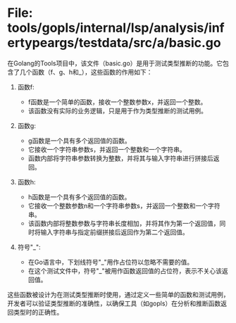 # File: tools/gopls/internal/lsp/analysis/infertypeargs/testdata/src/a/basic.go

在Golang的Tools项目中，该文件（basic.go）是用于测试类型推断的功能。它包含了几个函数（f、g、h和_），这些函数的作用如下：

1. 函数f:
   - f函数是一个简单的函数，接收一个整数参数x，并返回一个整数。
   - 该函数没有实际的业务逻辑，只是用于作为类型推断的测试用例。

2. 函数g:
   - g函数是一个具有多个返回值的函数。
   - 它接收一个字符串参数s，并返回一个整数和一个字符串。
   - 函数内部将字符串参数转换为整数，并将其与输入字符串进行拼接后返回。

3. 函数h:
   - h函数是一个具有多个返回值的函数。
   - 它接收一个整数参数n和一个字符串参数s，并返回一个整数和一个字符串。
   - 该函数内部将整数参数与字符串长度相加，并将其作为第一个返回值，同时将输入字符串与指定前缀拼接后返回作为第二个返回值。

4. 符号"_":
   - 在Go语言中，下划线符号"_"用作占位符以忽略不需要的值。
   - 在这个测试文件中，符号"_"被用作函数返回值的占位符，表示不关心该返回值。

这些函数被设计为在测试类型推断时使用，通过定义一些简单的函数和测试用例，开发者可以验证类型推断的准确性，以确保工具（如gopls）在分析和推断函数返回类型时的正确性。

